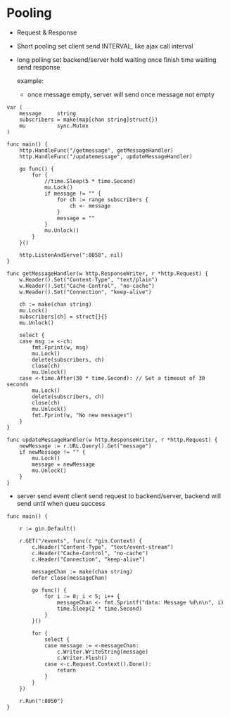 # Pooling

- Request & Response 

- Short pooling 
  set client send INTERVAL, like ajax call interval

- long polling 
  set backend/server hold waiting once finish time waiting send response

  example: 
  - once message empty, server will send once message not empty
```
var (
	message     string
	subscribers = make(map[chan string]struct{})
	mu          sync.Mutex
)

func main() {
	http.HandleFunc("/getmessage", getMessageHandler)
	http.HandleFunc("/updatemessage", updateMessageHandler)

	go func() {
		for {
			//time.Sleep(5 * time.Second)
			mu.Lock()
			if message != "" {
				for ch := range subscribers {
					ch <- message
				}
				message = ""
			}
			mu.Unlock()
		}
	}()

	http.ListenAndServe(":8050", nil)
}

func getMessageHandler(w http.ResponseWriter, r *http.Request) {
	w.Header().Set("Content-Type", "text/plain")
	w.Header().Set("Cache-Control", "no-cache")
	w.Header().Set("Connection", "keep-alive")

	ch := make(chan string)
	mu.Lock()
	subscribers[ch] = struct{}{}
	mu.Unlock()

	select {
	case msg := <-ch:
		fmt.Fprint(w, msg)
		mu.Lock()
		delete(subscribers, ch)
		close(ch)
		mu.Unlock()
	case <-time.After(30 * time.Second): // Set a timeout of 30 seconds
		mu.Lock()
		delete(subscribers, ch)
		close(ch)
		mu.Unlock()
		fmt.Fprint(w, "No new messages")
	}
}

func updateMessageHandler(w http.ResponseWriter, r *http.Request) {
	newMessage := r.URL.Query().Get("message")
	if newMessage != "" {
		mu.Lock()
		message = newMessage
		mu.Unlock()
	}
}

```

- server send event 
  client send request to backend/server, backend will send until when queu success 

```
func main() {

	r := gin.Default()

	r.GET("/events", func(c *gin.Context) {
		c.Header("Content-Type", "text/event-stream")
		c.Header("Cache-Control", "no-cache")
		c.Header("Connection", "keep-alive")

		messageChan := make(chan string)
		defer close(messageChan)

		go func() {
			for i := 0; i < 5; i++ {
				messageChan <- fmt.Sprintf("data: Message %d\n\n", i)
				time.Sleep(2 * time.Second)
			}
		}()

		for {
			select {
			case message := <-messageChan:
				c.Writer.WriteString(message)
				c.Writer.Flush()
			case <-c.Request.Context().Done():
				return
			}
		}
	})

	r.Run(":8050")
}
```
